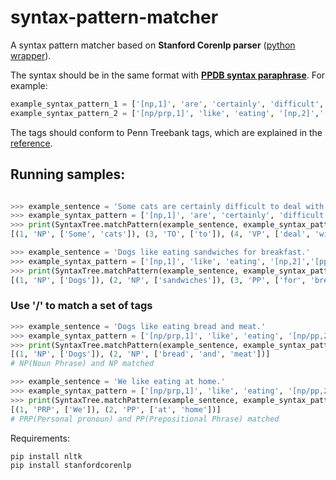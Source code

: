 # syntax-pattern-matcher

A syntax pattern matcher based on **Stanford Corenlp parser** ([python wrapper](https://github.com/Lynten/stanford-corenlp)).

The syntax should be in the same format with **[PPDB syntax paraphrase](http://paraphrase.org/#/download)**.
For example:
  
```python
example_syntax_pattern_1 = ['[np,1]', 'are', 'certainly', 'difficult','[to,3]', '[vp,4]']
example_syntax_pattern_2 = ['[np/prp,1]', 'like', 'eating', '[np,2]','[pp,3]']
```

The tags should conform to Penn Treebank tags, which are explained in the [reference](https://gist.github.com/nlothian/9240750).

## Running samples:

```python

>>> example_sentence = 'Some cats are certainly difficult to deal with.'
>>> example_syntax_pattern = ['[np,1]', 'are', 'certainly', 'difficult','[to,3]', '[vp,4]']
>>> print(SyntaxTree.matchPattern(example_sentence, example_syntax_pattern))
[(1, 'NP', ['Some', 'cats']), (3, 'TO', ['to']), (4, 'VP', ['deal', 'with'])]
```

```python
>>> example_sentence = 'Dogs like eating sandwiches for breakfast.'
>>> example_syntax_pattern = ['[np,1]', 'like', 'eating', '[np,2]','[pp,3]']
>>> print(SyntaxTree.matchPattern(example_sentence, example_syntax_pattern))
[(1, 'NP', ['Dogs']), (2, 'NP', ['sandwiches']), (3, 'PP', ['for', 'breakfast'])]
```

### Use '/' to match a set of tags
```python
>>> example_sentence = 'Dogs like eating bread and meat.'
>>> example_syntax_pattern = ['[np/prp,1]', 'like', 'eating', '[np/pp,2]']
>>> print(SyntaxTree.matchPattern(example_sentence, example_syntax_pattern))
[(1, 'NP', ['Dogs']), (2, 'NP', ['bread', 'and', 'meat'])]
# NP(Noun Phrase) and NP matched

>>> example_sentence = 'We like eating at home.'
>>> example_syntax_pattern = ['[np/prp,1]', 'like', 'eating', '[np/pp,2]']
>>> print(SyntaxTree.matchPattern(example_sentence, example_syntax_pattern))
[(1, 'PRP', ['We']), (2, 'PP', ['at', 'home'])]
# PRP(Personal pronoun) and PP(Prepositional Phrase) matched
```

Requirements:

```
pip install nltk
pip install stanfordcorenlp
```
